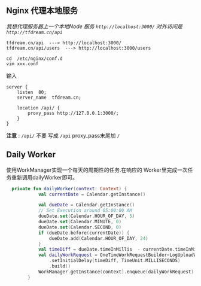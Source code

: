 
## Nginx 代理本地服务
*我想代理服务器上一个本地Node 服务 `http://localhost:3000/` 对外访问是 `http://tfdream.cn/api`*
```
tfdream.cn/api  ---> http://localhost:3000/
tfdream.cn/api/users  ---> http://localhost:3000/users
```

```
cd  /etc/nginx/conf.d
vim xxx.conf
```
输入
```shell
server {
    listen  80;
    server_name  tfdream.cn;

    location /api/ {
        proxy_pass http://127.0.0.1:3000/;
    }
}
```
**注意** : `/api/` 不要 写成 `/api`  proxy_pass末尾加 `/`

## Daily Worker
使用WorkManager实现一个每天的周期性的任务.在响应的 Worker里完成一次任务重新调用dailyWorker即可。
```kotlin
  private fun dailyWorker(context: Context) {
            val currentDate = Calendar.getInstance()

            val dueDate = Calendar.getInstance()
            // Set Execution around 05:00:00 AM
            dueDate.set(Calendar.HOUR_OF_DAY, 5)
            dueDate.set(Calendar.MINUTE, 0)
            dueDate.set(Calendar.SECOND, 0)
            if (dueDate.before(currentDate)) {
                dueDate.add(Calendar.HOUR_OF_DAY, 24)
            }
            val timeDiff = dueDate.timeInMillis  - currentDate.timeInMillis
            val dailyWorkRequest = OneTimeWorkRequestBuilder<LogUploadWorker>()
                .setInitialDelay(timeDiff, TimeUnit.MILLISECONDS)
                .build()
            WorkManager.getInstance(context).enqueue(dailyWorkRequest)
        }

```


